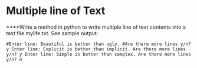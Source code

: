 # Multiple  line of Text

****Write a method in python to write multiple line of text contents into a text file mylife.txt. See sample output:

`#Enter line: Beautiful is better than ugly.
#Are there more lines y/n? y
Enter line: Explicit is better than implicit.
Are there more lines y/n? y
Enter line: Simple is better than complex.
Are there more lines y/n? n 
`
